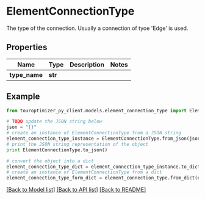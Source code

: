 # ElementConnectionType

The type of the connection. Usually a connection of tyoe 'Edge' is used.

## Properties

Name | Type | Description | Notes
------------ | ------------- | ------------- | -------------
**type_name** | **str** |  | 

## Example

```python
from touroptimizer_py_client.models.element_connection_type import ElementConnectionType

# TODO update the JSON string below
json = "{}"
# create an instance of ElementConnectionType from a JSON string
element_connection_type_instance = ElementConnectionType.from_json(json)
# print the JSON string representation of the object
print ElementConnectionType.to_json()

# convert the object into a dict
element_connection_type_dict = element_connection_type_instance.to_dict()
# create an instance of ElementConnectionType from a dict
element_connection_type_form_dict = element_connection_type.from_dict(element_connection_type_dict)
```
[[Back to Model list]](../README.md#documentation-for-models) [[Back to API list]](../README.md#documentation-for-api-endpoints) [[Back to README]](../README.md)



